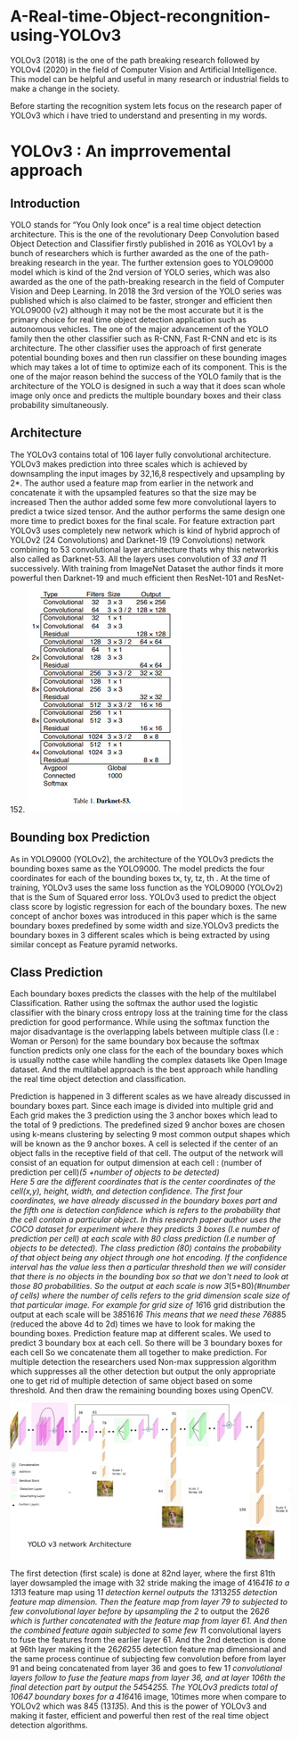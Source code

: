 # A-Real-time-Object-recongnition-using-YOLOv3
YOLOv3 (2018) is the one of the path breaking research followed by YOLOv4 (2020) in the field of Computer Vision and Artificial Intelligence. This model can be helpful and useful in many research or industrial fields to make a change in the society.

Before starting the recognition system lets focus on the research paper of YOLOv3 which i have tried to understand and presenting in my words.

# YOLOv3 : An imprrovemental approach

## Introduction 
YOLO stands for “You Only look once” is a real time object detection architecture. This is the one of the revolutionary Deep Convolution based Object Detection and Classifier firstly published in 2016 as YOLOv1 by a bunch of researchers which is further awarded as the one of the path-breaking research in the year. The further extension goes to YOLO9000 model which is kind of the 2nd version of YOLO series, which was also awarded as the one of the path-breaking research in the field of Computer Vision and Deep Learning. In 2018 the 3rd version of the YOLO series was published which is also claimed to be faster, stronger and efficient then YOLO9000 (v2) although it may not  be the most accurate but it is the primary choice for real time object detection application such as autonomous vehicles. The one of the major advancement of the YOLO family then the other classifier such as R-CNN, Fast R-CNN and etc is its architecture. The other classifier uses the approach of first generate potential bounding boxes and then run classifier on these bounding images which may takes a lot of time to optimize each of its component. This is the one of the major reason behind the success of the YOLO family that is the architecture of the YOLO is designed in such a way that it does scan whole image only once and predicts the multiple boundary boxes and their class probability simultaneously.



## Architecture 
The YOLOv3 contains total of 106 layer fully convolutional architecture. YOLOv3 makes prediction into three scales which is achieved by downsampling the input images by 32,16,8 respectively and upsampling by 2*. The author used a feature map from earlier in the network and concatenate it with the upsampled features so that the size may be increased Then the author added some few more convolutional layers to predict a twice sized tensor. And the author performs the same design one more time to predict boxes  for the final scale. For feature extraction part YOLOv3 uses completely new network which is kind of hybrid approch of YOLOv2 (24 Convolutions) and Darknet-19 (19 Convolutions) network combining to 53 convolutional layer architecture thats why this networkis also called as Darknet-53. All the layers uses convolution of 3*3 and 1*1 successively. With training from ImageNet Dataset the author finds it more powerful then Darknet-19 and much efficient then ResNet-101 and ResNet-152.
![alt text](https://raw.githubusercontent.com/BharatDadwaria/A-Real-time-Object-recongnition-using-YOLOv3/master/YOLOv3%20Architecture3.png)

## Bounding box Prediction
As in YOLO9000 (YOLOv2), the architecture of the YOLOv3  predicts the bounding boxes same as the YOLO9000. The model predicts the four coordinates for each of the bounding boxes tx, ty, tz, th . At the time of training, YOLOv3 uses the same loss function as the YOLO9000 (YOLOv2) that is the Sum of Squared error loss. YOLOv3 used to predict the object class score by logistic regression for each of the boundary boxes. The new concept of anchor boxes was introduced in this paper which is the same boundary boxes predefined by some width and size.YOLOv3 predicts the boundary boxes in 3 different scales which is being extracted by using similar concept as Feature pyramid networks. 

## Class Prediction 
Each boundary boxes predicts the classes with the help of the multilabel  Classification. Rather using the softmax the author used the logistic classifier with the binary cross entropy loss at the training time for the class prediction for good performance. While using the softmax function the major disadvantage is the overlapping labels between multiple class (I.e : Woman or Person) for the same boundary box because the softmax function predicts only one class for the each of the boundary boxes which is usually notthe case while handling the complex datasets like Open Image dataset. And the multilabel approach is the best approach while handling the real time object detection and classification. 

Prediction is happened in 3 different  scales as we have already discussed in boundary boxes part. Since each image is divided into multiple grid and Each grid makes the 3 prediction using the 3 anchor boxes which lead to the total of 9 predictions. The predefined sized 9 anchor boxes are chosen using k-means clustering by selecting 9 most common output shapes which will be known as the 9 anchor boxes. A cell is selected if the center of an object falls  in the receptive field of that cell. The output of the network will consist of an equation for output dimension at each cell : 
(number of prediction per cell)*(5 +number of objects to be detected)  
Here 5 are the different coordinates that is the center coordinates of the cell(x,y), height, width, and detection confidence. The first four coordinates, we have already discussed in the boundary boxes part and the fifth one is detection confidence which is refers to the probability that the cell contain a particular object. In this research paper author uses the COCO dataset for experiment where they predicts 3 boxes (I.e number of prediction per cell) at each scale with 80 class prediction (I.e number of objects to be detected). The class prediction (80) contains the probability of that object being any object through one hot encoding. If the confidence interval has the value less then a particular threshold then we will consider that there is no objects in the bounding box so that we don't need to look at those 80 probabilities. So the output at each scale is now 
3*(5+80)*(#number of cells)
where the number of cells refers to the grid dimension scale size of that particular image. For example for grid size of 16*16 grid distribution the output at each scale will be 3*85*16*16 This means that we need these 768*85 (reduced the above 4d to 2d) times we have to look for making the bounding boxes. Prediction feature map at different scales. We used to predict 3 boundary box at each cell. So there will be 3 boundary boxes for each cell So we concatenate them all together to make prediction. For multiple detection the researchers used Non-max suppression algorithm which suppresses all the other detection but output the only appropriate one to get rid of multiple detection of same object based on some threshold. And then draw the remaining bounding boxes using OpenCV.

![alt text](https://raw.githubusercontent.com/BharatDadwaria/A-Real-time-Object-recongnition-using-YOLOv3/master/YOLOv3%20Architecture2.png)

The first detection (first scale) is done at 82nd layer, where the first 81th layer dowsampled the image with 32 stride making the image of 416*416 to a 13*13 feature map using 1*1 detection kernel outputs the 13*13*255 detection feature map dimension. Then the feature map from layer 79 to subjected to few convolutional layer before by upsampling the 2* to output the 26*26 which is further concatenated with the feature map from layer 61. And then the combined feature again subjected to some few 1*1 convolutional layers to fuse the features from the earlier layer 61. And the 2nd detection is done at 96th layer making it the 26*26*255 detection feature map dimensional and the same process continue of subjecting few convolution before from layer 91 and being concatenated from layer 36 and goes to few 1*1 convolutional layers follow to fuse the feature maps from layer 36, and at layer 106th the final detection part by output the 54*54*255. The YOLOv3 predicts total of 10647 boundary boxes for a 416*416 image, 10times more when compare to YOLOv2 which was 845 (13*13*5). And this is the power of YOLOv3 and making it faster, efficient and powerful then rest of the real time object detection algorithms.



